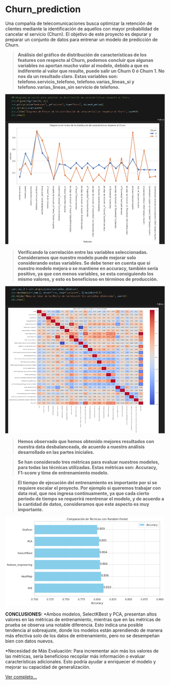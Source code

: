 # Churn_prediction
Una compañía de telecomunicaciones busca optimizar la retención de clientes mediante la identificación de aquellos con mayor probabilidad de cancelar el servicio (Churn). El objetivo de este proyecto es depurar y preparar un conjunto de datos para entrenar un modelo de predicción de Churn.


> **Análisis del gráfico de distribución de características de los features con respecto al Churn, podemos concluir que algunas variables no aportan mucho valor al modelo, debido a que es indiferente al valor que resulte, puede salir un Churn 0 ó Churn 1. No nos da un resultado claro. Estas variables son: telefono.servicio_telefono, telefono.varias_lineas_si y telefono.varias_lineas_sin servicio de telefono.**

![](https://github.com/juanmijael-salazar/Churn_prediction/blob/main/images/Captura%20de%20pantalla%202025-01-05%20200752.png)


> **Verificando la correlación entre las variables seleccionadas. Consideramos que nuestro modelo puede mejorar solo considerando estas variables. Se debe tener en cuenta que si nuestro modelo mejora o se mantiene en accuracy, también sería positivo, ya que con menos variables, se esta consiguiendo los mismo valores, y esto es beneficioso en términos de producción.**

![](https://github.com/juanmijael-salazar/Churn_prediction/blob/main/images/Captura%20de%20pantalla%202025-01-05%20200907.png)


>**Hemos observado que hemos obtenido mejores resultados con nuestra data desbalanceada, de acuerdo a nuestro análisis desarrollado en las partes iniciales.**

>**Se han considerado tres métricas para evaluar nuestros modelos, para todas las técnicas utilizadas. Estas métricas son: Accuracy, F1-score y time de entrenamiento modelo.**

>**El tiempo de ejecución del entrenamiento es importante por si se requiere escalar el proyecto. Por ejemplo si queremos trabajar con data real, que nos ingresa continuamente, ya que cada cierto periodo de tiempo se requerirá reentrenar el modelo, y de acuerdo a la cantidad de datos, consideramos que este aspecto es muy importante.**

![](https://github.com/juanmijael-salazar/Churn_prediction/blob/main/images/Captura%20de%20pantalla%202025-01-05%20201026.png)

**CONCLUSIONES:**
*Ambos modelos, SelectKBest y PCA, presentan altos valores en las métricas de entrenamiento, mientras que en las métricas de prueba se observa una notable diferencia. Esto indica una posible tendencia al sobreajuste, donde los modelos están aprendiendo de manera más efectiva solo de los datos de entrenamiento, pero no se desempeñan bien con datos nuevos.

*Necesidad de Más Evaluación: Para incrementar aún más los valores de las métricas, sería beneficioso recopilar más información o evaluar características adicionales. Esto podría ayudar a enriquecer el modelo y mejorar su capacidad de generalización.


[Ver completo...](https://github.com/juanmijael-salazar/Churn_prediction/blob/main/Churn_Conclusiones.ipynb)
